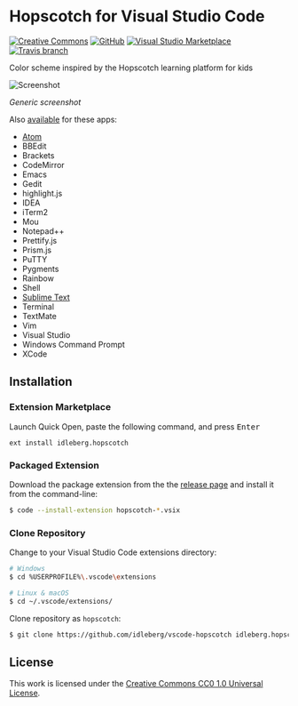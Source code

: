 # Hopscotch for Visual Studio Code

[![Creative Commons](https://flat.badgen.net/badge/license-CC0%201.0-orange)](http://creativecommons.org/publicdomain/zero/1.0/)
[![GitHub](https://flat.badgen.net/github/release/idleberg/vscode-hopscotch)](https://github.com/idleberg/vscode-hopscotch/releases)
[![Visual Studio Marketplace](https://vsmarketplacebadge.apphb.com/installs-short/idleberg.hopscotch)](https://marketplace.visualstudio.com/items?itemName=idleberg.hopscotch)
[![Travis branch](https://flat.badgen.net/travis/idleberg/atom-hopscotch/master)](https://travis-ci.org/idleberg/atom-hopscotch)

Color scheme inspired by the Hopscotch learning platform for kids 

![Screenshot](https://raw.githubusercontent.com/idleberg/vscode-hopscotch/master/images/screenshot.png)

*Generic screenshot*

Also [available](https://github.com/idleberg/Hopscotch) for these apps:

* [Atom](https://atom.io/themes/hopscotch)
* BBEdit
* Brackets
* CodeMirror
* Emacs
* Gedit
* highlight.js
* IDEA
* iTerm2
* Mou
* Notepad++
* Prettify.js
* Prism.js
* PuTTY
* Pygments
* Rainbow
* Shell
* [Sublime Text](https://packagecontrol.io/packages/Hopscotch%20Color%20Scheme)
* Terminal
* TextMate
* Vim
* Visual Studio
* Windows Command Prompt
* XCode

## Installation

### Extension Marketplace

Launch Quick Open, paste the following command, and press <kbd>Enter</kbd>

`ext install idleberg.hopscotch`

### Packaged Extension

Download the package extension from the the [release page](https://github.com/idleberg/vscode-hopscotch/releases) and install it from the command-line:

```bash
$ code --install-extension hopscotch-*.vsix
```

### Clone Repository

Change to your Visual Studio Code extensions directory:

```bash
# Windows
$ cd %USERPROFILE%\.vscode\extensions

# Linux & macOS
$ cd ~/.vscode/extensions/
```

Clone repository as `hopscotch`:

```bash
$ git clone https://github.com/idleberg/vscode-hopscotch idleberg.hopscotch
```

## License

This work is licensed under the [Creative Commons CC0 1.0 Universal License](http://creativecommons.org/publicdomain/zero/1.0/legalcode).